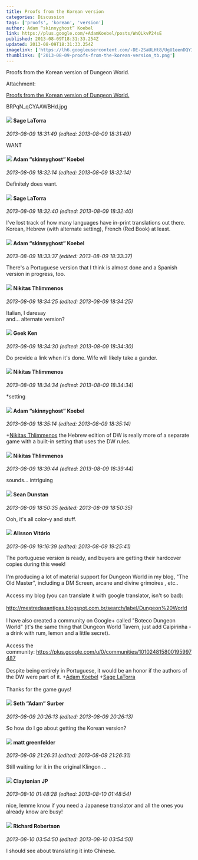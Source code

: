 ```yaml
---
title: Proofs from the Korean version
categories: Discussion
tags: ['proofs', 'korean', 'version']
author: Adam “skinnyghost” Koebel
link: https://plus.google.com/+AdamKoebel/posts/WnQLkvP24sE
published: 2013-08-09T18:31:33.254Z
updated: 2013-08-09T18:31:33.254Z
imagelink: ['https://lh6.googleusercontent.com/-DE-2SaULHt8/UgU1eenDQYI/AAAAAAAAQxM/l7Ngltqp-FE/w1024-h768/BRPqN_qCYAAWBHd.jpg']
thumblinks: ['2013-08-09-proofs-from-the-korean-version_tb.png']
---
```


Proofs from the Korean version of Dungeon World.


Attachment:

<a href='https://plus.google.com/photos/112484087750169360510/albums/5910188879955140081/5910188883722846594?sqi=100084733231320276299&sqsi=495ab0e7-7352-40c7-9718-677d19c9273e'>Proofs from the Korean version of Dungeon World.</a>


BRPqN_qCYAAWBHd.jpg
<div id='comment z12uyz4rnojbh51xm04ccf4j0tinztew2e4'>
  <h4><img src='{{site.baseurl}}//images/avatars/117415966179711277938_photo.jpg'> Sage LaTorra</h4>
      <p><cite>2013-08-09 18:31:49 (edited: 2013-08-09 18:31:49)</cite></p>
        <p>WANT</p>
</div>
        

<div id='comment z12uyz4rnojbh51xm04ccf4j0tinztew2e4'>
  <h4><img src='{{site.baseurl}}//images/avatars/112484087750169360510_photo.jpg'> Adam “skinnyghost” Koebel</h4>
      <p><cite>2013-08-09 18:32:14 (edited: 2013-08-09 18:32:14)</cite></p>
        <p>Definitely does want.</p>
</div>
        

<div id='comment z12uyz4rnojbh51xm04ccf4j0tinztew2e4'>
  <h4><img src='{{site.baseurl}}//images/avatars/117415966179711277938_photo.jpg'> Sage LaTorra</h4>
      <p><cite>2013-08-09 18:32:40 (edited: 2013-08-09 18:32:40)</cite></p>
        <p>I&#39;ve lost track of how many languages have in-print translations out there. Korean, Hebrew (with alternate setting), French (Red Book) at least.</p>
</div>
        

<div id='comment z12uyz4rnojbh51xm04ccf4j0tinztew2e4'>
  <h4><img src='{{site.baseurl}}//images/avatars/112484087750169360510_photo.jpg'> Adam “skinnyghost” Koebel</h4>
      <p><cite>2013-08-09 18:33:37 (edited: 2013-08-09 18:33:37)</cite></p>
        <p>There&#39;s a Portuguese version that I think is almost done and a Spanish version in progress, too.</p>
</div>
        

<div id='comment z12uyz4rnojbh51xm04ccf4j0tinztew2e4'>
  <h4><img src='{{site.baseurl}}//images/avatars/103447617849846007337_photo.jpg'> Nikitas Thlimmenos</h4>
      <p><cite>2013-08-09 18:34:25 (edited: 2013-08-09 18:34:25)</cite></p>
        <p>Italian, I daresay<br />and... alternate version?</p>
</div>
        

<div id='comment z12uyz4rnojbh51xm04ccf4j0tinztew2e4'>
  <h4><img src='{{site.baseurl}}//images/avatars/101151942990403290668_photo.jpg'> Geek Ken</h4>
      <p><cite>2013-08-09 18:34:30 (edited: 2013-08-09 18:34:30)</cite></p>
        <p>Do provide a link when it&#39;s done. Wife will likely take a gander.</p>
</div>
        

<div id='comment z12uyz4rnojbh51xm04ccf4j0tinztew2e4'>
  <h4><img src='{{site.baseurl}}//images/avatars/103447617849846007337_photo.jpg'> Nikitas Thlimmenos</h4>
      <p><cite>2013-08-09 18:34:34 (edited: 2013-08-09 18:34:34)</cite></p>
        <p>*setting</p>
</div>
        

<div id='comment z12uyz4rnojbh51xm04ccf4j0tinztew2e4'>
  <h4><img src='{{site.baseurl}}//images/avatars/112484087750169360510_photo.jpg'> Adam “skinnyghost” Koebel</h4>
      <p><cite>2013-08-09 18:35:14 (edited: 2013-08-09 18:35:14)</cite></p>
        <p><span class="proflinkWrapper"><span class="proflinkPrefix">+</span><a class="proflink" href="https://plus.google.com/103447617849846007337" oid="103447617849846007337">Nikitas Thlimmenos</a></span> the Hebrew edition of DW is really more of a separate game with a built-in setting that uses the DW rules.</p>
</div>
        

<div id='comment z12uyz4rnojbh51xm04ccf4j0tinztew2e4'>
  <h4><img src='{{site.baseurl}}//images/avatars/103447617849846007337_photo.jpg'> Nikitas Thlimmenos</h4>
      <p><cite>2013-08-09 18:39:44 (edited: 2013-08-09 18:39:44)</cite></p>
        <p>sounds... intriguing</p>
</div>
        

<div id='comment z12uyz4rnojbh51xm04ccf4j0tinztew2e4'>
  <h4><img src='{{site.baseurl}}//images/avatars/109563461718222144273_photo.jpg'> Sean Dunstan</h4>
      <p><cite>2013-08-09 18:50:35 (edited: 2013-08-09 18:50:35)</cite></p>
        <p>Ooh, it&#39;s all color-y and stuff.</p>
</div>
        

<div id='comment z12uyz4rnojbh51xm04ccf4j0tinztew2e4'>
  <h4><img src='{{site.baseurl}}//images/avatars/115101729330777297840_photo.jpg'> Alisson Vitório</h4>
      <p><cite>2013-08-09 19:16:39 (edited: 2013-08-09 19:25:41)</cite></p>
        <p>The portuguese version is ready, and buyers are getting their hardcover copies during this week!<br /><br />I&#39;m producing a lot of material support for Dungeon World in my blog, &quot;The Old Master&quot;, including a DM Screen, arcane and divine grimoires , etc..<br /><br />Access my blog (you can translate it with google translator, isn&#39;t so bad):<br /><br /><a href="http://mestredasantigas.blogspot.com.br/search/label/Dungeon%20World" class="ot-anchor">http://mestredasantigas.blogspot.com.br/search/label/Dungeon%20World</a><br /><br />I have also created a community on Google+ called &quot;Boteco Dungeon World&quot; (it&#39;s the same thing that Dungeon World Tavern, just add Caipirinha - a drink with rum, lemon and a little secret).<br /><br />Access the community: <a href="https://plus.google.com/u/0/communities/101024815800195997487" class="ot-anchor">https://plus.google.com/u/0/communities/101024815800195997487</a><br /><br />Despite being entirely in Portuguese, it would be an honor if the authors of the DW were part of it. <span class="proflinkWrapper"><span class="proflinkPrefix">+</span><a class="proflink" href="https://plus.google.com/112484087750169360510" oid="112484087750169360510">Adam Koebel</a></span> <span class="proflinkWrapper"><span class="proflinkPrefix">+</span><a class="proflink" href="https://plus.google.com/117415966179711277938" oid="117415966179711277938">Sage LaTorra</a></span> <br /><br />Thanks for the game guys!</p>
</div>
        

<div id='comment z12uyz4rnojbh51xm04ccf4j0tinztew2e4'>
  <h4><img src='{{site.baseurl}}//images/avatars/118259604754694694585_photo.jpg'> Seth “Adam” Surber</h4>
      <p><cite>2013-08-09 20:26:13 (edited: 2013-08-09 20:26:13)</cite></p>
        <p>So how do I go about getting the Korean version?</p>
</div>
        

<div id='comment z12uyz4rnojbh51xm04ccf4j0tinztew2e4'>
  <h4><img src='{{site.baseurl}}//images/avatars/111970966812888548226_photo.jpg'> matt greenfelder</h4>
      <p><cite>2013-08-09 21:26:31 (edited: 2013-08-09 21:26:31)</cite></p>
        <p>Still waiting for it in the original Klingon ...</p>
</div>
        

<div id='comment z12uyz4rnojbh51xm04ccf4j0tinztew2e4'>
  <h4><img src='{{site.baseurl}}//images/avatars/113038731865376814003_photo.jpg'> Claytonian JP</h4>
      <p><cite>2013-08-10 01:48:28 (edited: 2013-08-10 01:48:54)</cite></p>
        <p>nice, lemme know if you need a Japanese translator and all the ones you already know are busy!</p>
</div>
        

<div id='comment z12uyz4rnojbh51xm04ccf4j0tinztew2e4'>
  <h4><img src='{{site.baseurl}}//images/avatars/108034461092234678612_photo.jpg'> Richard Robertson</h4>
      <p><cite>2013-08-10 03:54:50 (edited: 2013-08-10 03:54:50)</cite></p>
        <p>I should see about translating it into Chinese.</p>
</div>
        